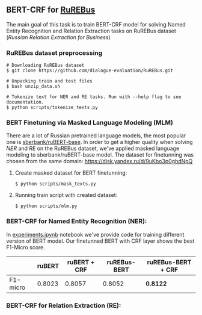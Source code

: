 ## BERT-CRF for [RuREBus](https://github.com/dialogue-evaluation/RuREBus.git)

The main goal of this task is to train BERT-CRF model for solving Named Entity Recognition and Relation Extraction tasks
on RuREBus dataset (_Russian Relation Extraction for Business_)

### RuREBus dataset preprocessing

```shell
# Downloading RuREBus dataset
$ git clone https://github.com/dialogue-evaluation/RuREBus.git

# Unpacking train and test files
$ bash unzip_data.sh

# Tokenize text for NER and RE tasks. Run with --help flag to see documentation.
$ python scripts/tokenize_texts.py
```

### BERT Finetuning via Masked Language Modeling (MLM)

There are a lot of Russian pretrained language models, the most popular one is
[sberbank/ruBERT-base](https://huggingface.co/sberbank-ai/ruBert-base). In order to get a higher quality when solving
_NER_ and _RE_ on the RuREBus dataset, we've applied masked language modeling to sberbank/ruBERT-base model.
The dataset for finetunning was chosen from the same domain: https://disk.yandex.ru/d/9uKbo3p0ghdNpQ

1. Create masked dataset for BERT finetunning:
   ```shell
   $ python scripts/mask_texts.py 
   ```
2. Running train script with created dataset:
   ```shell
   $ python scripts/mlm.py
   ```

### BERT-CRF for Named Entity Recognition (NER):

In [experiments.ipynb](experiments.ipynb) notebook we've provide code for training different version of BERT model.
Our finetunned BERT with CRF layer shows the best F1-Micro score.

|          | ruBERT | ruBERT + CRF | ruREBus-BERT | ruREBus-BERT + CRF |
|----------|--------|--------------|--------------|--------------------|
| F1-micro | 0.8023 | 0.8057       | 0.8052       | **0.8122**         |

### BERT-CRF for Relation Extraction (RE):

